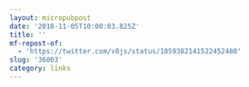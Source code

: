 ```yaml
---
layout: micropubpost
date: '2018-11-05T10:00:03.825Z'
title: ''
mf-repost-of:
  - 'https://twitter.com/v8js/status/1059382141522452480'
slug: '36003'
category: links
---
```

